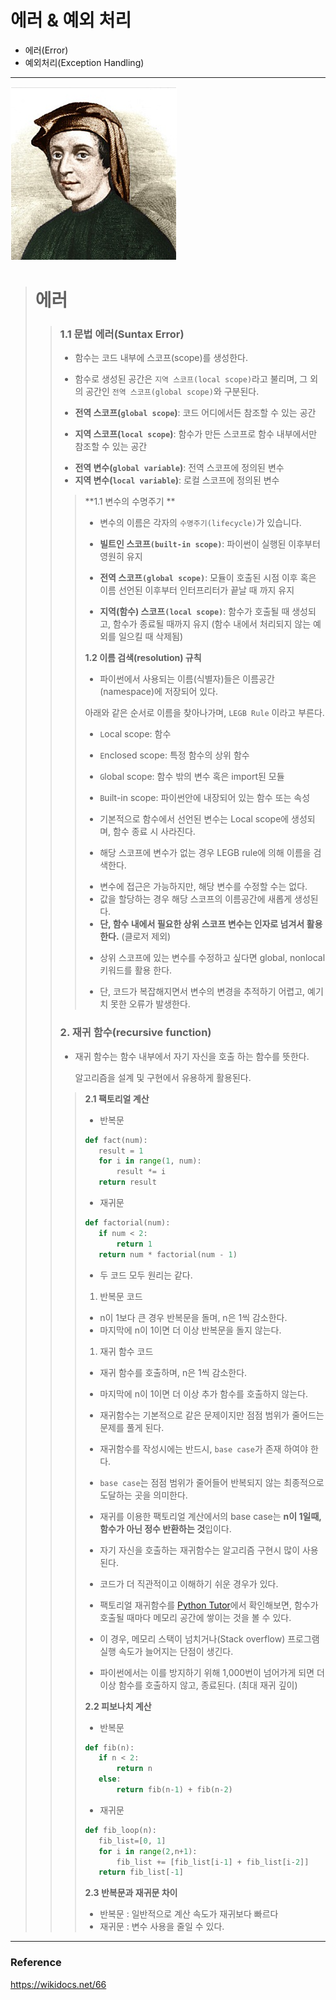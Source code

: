 # 에러 & 예외 처리

* 에러(Error)
* 예외처리(Exception Handling)

--------

![0727](../python_asset/0727.png)

> #  에러 
>
> > ### 1.1 문법 에러(Suntax Error)
> >
> > * 함수는 코드 내부에 스코프(scope)를 생성한다.
> >
> > *  함수로 생성된 공간은 `지역 스코프(local scope)`라고 불리며, 그 외의 공간인 `전역 스코프(global scope)`와 구분된다.
> >
> >   * **전역 스코프(`global scope`)**: 코드 어디에서든 참조할 수 있는 공간
> >   * **지역 스코프(`local scope`)**: 함수가 만든 스코프로 함수 내부에서만 참조할 수 있는 공간
> >
> >   - **전역 변수(`global variable`)**: 전역 스코프에 정의된 변수
> >   - **지역 변수(`local variable`)**: 로컬 스코프에 정의된 변수
> >
> > >**1.1 변수의 수명주기 **
> > >
> > >* 변수의 이름은 각자의 `수명주기(lifecycle)`가 있습니다.
> > >
> > >  * **빌트인 스코프`(built-in scope)`**: 파이썬이 실행된 이후부터 영원히 유지
> > >  * **전역 스코프`(global scope)`**: 모듈이 호출된 시점 이후 혹은 이름 선언된 이후부터 인터프리터가 끝날 때 까지 유지
> > >
> > >  - **지역(함수) 스코프`(local scope)`**: 함수가 호출될 때 생성되고, 함수가 종료될 때까지 유지 (함수 내에서 처리되지 않는 예외를 일으킬 때 삭제됨)
> > >
> > >**1.2 이름 검색(resolution) 규칙**
> > >
> > >* 파이썬에서 사용되는 이름(식별자)들은 이름공간(namespace)에 저장되어 있다.
> > >
> > >  아래와 같은 순서로 이름을 찾아나가며, `LEGB Rule` 이라고 부른다. 
> > >
> > >  * `L`ocal scope: 함수
> > >
> > >
> > >  * `E`nclosed scope: 특정 함수의 상위 함수 
> > >
> > >
> > >  * `G`lobal scope: 함수 밖의 변수 혹은 import된 모듈
> > >
> > >
> > >  * `B`uilt-in scope: 파이썬안에 내장되어 있는 함수 또는 속성
> > >
> > >* 기본적으로 함수에서 선언된 변수는 Local scope에 생성되며, 함수 종료 시 사라진다.
> > >
> > >* 해당 스코프에 변수가 없는 경우 LEGB rule에 의해 이름을 검색한다.
> > >
> > >  - 변수에 접근은 가능하지만, 해당 변수를 수정할 수는 없다.
> > >  - 값을 할당하는 경우 해당 스코프의 이름공간에 새롭게 생성된다.
> > >  - **단, 함수 내에서 필요한 상위 스코프 변수는 인자로 넘겨서 활용한다.** (클로저 제외)
> > >
> > >* 상위 스코프에 있는 변수를 수정하고 싶다면 global, nonlocal 키워드를 활용 한다.
> > >
> > >  - 단, 코드가 복잡해지면서 변수의 변경을 추적하기 어렵고, 예기치 못한 오류가 발생한다.
> >
> > ### 2. 재귀 함수(recursive function)
> >
> > * 재귀 함수는 함수 내부에서 자기 자신을 호출 하는 함수를 뜻한다.
> >
> >   알고리즘을 설계 및 구현에서 유용하게 활용된다.
> >
> > >**2.1 팩토리얼 계산**
> > >
> > >* 반복문
> > >
> > >```python
> > >def fact(num):
> > >    result = 1
> > >    for i in range(1, num):
> > >        result *= i
> > >    return result
> > >```
> > >
> > >* 재귀문
> > >
> > >```python
> > >def factorial(num):
> > >    if num < 2:
> > >        return 1
> > >    return num * factorial(num - 1)
> > >```
> > >
> > >- 두 코드 모두 원리는 같다.
> > >
> > >1. 반복문 코드
> > >   - n이 1보다 큰 경우 반복문을 돌며, n은 1씩 감소한다.
> > >   - 마지막에 n이 1이면 더 이상 반복문을 돌지 않는다.
> > >
> > >1. 재귀 함수 코드
> > >   - 재귀 함수를 호출하며, n은 1씩 감소한다.
> > >   - 마지막에 n이 1이면 더 이상 추가 함수를 호출하지 않는다.
> > >
> > >- 재귀함수는 기본적으로 같은 문제이지만 점점 범위가 줄어드는 문제를 풀게 된다.
> > >- 재귀함수를 작성시에는 반드시, `base case`가 존재 하여야 한다.
> > >- `base case`는 점점 범위가 줄어들어 반복되지 않는 최종적으로 도달하는 곳을 의미한다.
> > >- 재귀를 이용한 팩토리얼 계산에서의 base case는 **n이 1일때, 함수가 아닌 정수 반환하는 것**입이다.
> > >
> > >- 자기 자신을 호출하는 재귀함수는 알고리즘 구현시 많이 사용된다.
> > >- 코드가 더 직관적이고 이해하기 쉬운 경우가 있다.
> > >- 팩토리얼 재귀함수를 [Python Tutor](https://goo.gl/k1hQYz)에서 확인해보면, 함수가 호출될 때마다 메모리 공간에 쌓이는 것을 볼 수 있다.
> > >- 이 경우, 메모리 스택이 넘치거나(Stack overflow) 프로그램 실행 속도가 늘어지는 단점이 생긴다.
> > >- 파이썬에서는 이를 방지하기 위해 1,000번이 넘어가게 되면 더이상 함수를 호출하지 않고, 종료된다. (최대 재귀 깊이)
> > >
> > >**2.2 피보나치 계산**
> > >
> > >* 반복문
> > >
> > >```python
> > >def fib(n):
> > >    if n < 2:
> > >        return n
> > >    else:
> > >        return fib(n-1) + fib(n-2)
> > >```
> > >
> > >* 재귀문
> > >
> > >```python
> > >def fib_loop(n):
> > >    fib_list=[0, 1]
> > >    for i in range(2,n+1):
> > >        fib_list += [fib_list[i-1] + fib_list[i-2]]
> > >    return fib_list[-1]
> > >```
> > >
> > >**2.3 반복문과 재귀문 차이**
> > >
> > >* 반복문 : 일반적으로 계산 속도가 재귀보다 빠르다
> > >* 재귀문 : 변수 사용을 줄일 수 있다.
> > >
> > >

---

### Reference

https://wikidocs.net/66

